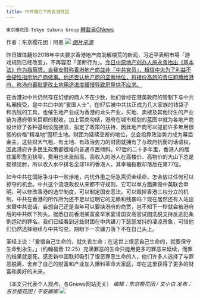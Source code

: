 ```yaml
---
title: 中共镰刀下的香港财团
---
```

`東京櫻花団-Tokyo Sakura Group` [轉載自GNews](https://gnews.org/zh-hans/1547592/)

作者：东京樱花团｜阿恩
![](https://lh5.googleusercontent.com/4-o_UHC5Iz6cfrPsFZFTonuus4vEB6oNMW75CG0VRricq2bRCEYIv1eaG_aFHntRMHzZyNi8QELTKjZcMFVt_4MDe_RITglxC8Ftdzhz1EKmFrAirAznMrRZFhG9Cv5V_n8wfzgN=s0)
[*图片来源*](https://cdn.hk01.com/di/media/images/5167019/org/7c1a6d8a1a6119c9b8393dccf805e582.jpg/DmaTGKn8xHjskCwG1Nb17AkEGD_ZaaviDpbsUQ6W7FE?v=w1280r16_9)

昨日媒体翻炒2018年中央要求香港地产商助解楼荒的新闻，习近平表明市場「游戏规则已经改变」，不再容忍「垄断行为」。[今日中原地产创办人施永青抬出《基本法》作为挡箭牌，自我安慰称香港地产商並非「中共党员」，相信中央为了利益不会硬性指示地产商做事。他还否认地产商的垄断地位，将楼价高昂的责任卸膊给港府，称港府審批更改土地用途进度缓慢导致房屋供不应求。](https://www.hk01.com/%E6%94%BF%E6%83%85/679721/%E4%B8%AD%E5%A4%AE%E6%96%BD%E5%A3%93-%E6%96%BD%E6%B0%B8%E9%9D%92-%E5%9C%B0%E7%94%A2%E5%95%86%E5%94%94%E4%BF%82%E9%BB%A8%E5%93%A1-%E9%81%8A%E6%88%B2%E8%A6%8F%E5%89%87%E5%88%97%E5%9F%BA%E6%9C%AC%E6%B3%95-%E7%84%A1%E5%BE%97%E6%94%B9)

在香港对中共仍然存在幻想的商人不在少数，他们曾经在港英政府的管制下与中共私厢授受，是中共口中的“爱国人士”，在97后被中共扶正成为几大家族的钱袋子和洗钱的工具，也催生地产业成为香港的龙头产业，买地、卖楼及其他衍生的产业链为港府带来巨额的税收，加上官商勾结，港府在城市规划的蓝图中就为各地产商设计好了各种基础设施接驳，拟定了政策的扶持，因此地产商可以提前许多年用很低的价格“精准地“囤积土地。财团为延续垄断的地位，总会投靠政治势力成为幕后金主，这些财大气粗、有土地、有政治势力的财团就拥有了与政府抗衡的话语权，因此港府许多民生政策都很难向普通市民倾斜。97后的二十多年里，香港人的居住面积愈见狭窄，费用也水涨船高，高收入的港人在高楼价、高物价的大山下总是捉襟见肘，所以收入水平排名全球18的香港人，其幸福指數却落后在第77位。

如今中共在国际争斗中一败涂地，内忧外患之际急需资金续命，怎会放过任何可以掠夺的机会。中共这个流氓政权从来都不守规则，它可以单方面撕毁中英联合申明，可以修改香港的选举制度，可以制定国安恶法，可以毁掉香港三权分立的机制，中共在香港的所作所为还不足以证明它的无赖和残暴吗？现在居然还有人站出来替中共说话，妄想自己还是当年可以要挟港府的商贾，岂不知下一秒就会被港府后的中共砍下狗头。据悉日前香港某富豪举家宴请国安高官试图洗脱支持反逃犯条例运动的罪名。我们已经看到这些财团在中共镰刀下瑟瑟发抖的凄凉景象，可惜他们仍然选择继续与中共勾兑，期盼下一次镰刀落下不在自己头上。

圣经上说：「爱惜自己生命的，就失丧生命；在这世上恨恶自己生命的，就要保守生命到永生。」（约翰福音 12:25）充满罪恶的生命只能用更多的罪恶来延续，而罪的结果就是死。感恩新中国联邦吸引了恨恶罪恶生命的人，他们许多人选择了与罪恶脱离，舍弃了自己的财富和产业加入爆料革命大家庭，却在这里获得了更多的财富和美好的未来。

（本文只代表个人观点，与Gnews网站无关）
*编辑：东京樱花团 / 文小白*
*发布：东京樱花团 / 平安卿卿*
![](https://assets.gnews.org/wp-content/uploads/2021/09/image0-1-18.jpg)
